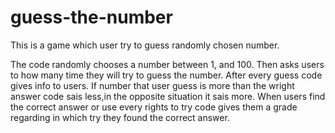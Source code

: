 # guess-the-number
This is a game which user try to guess randomly chosen number.

The code randomly chooses a number between 1, and 100.
Then asks users to how many time they will try to guess the number.
After every guess code gives info to users.
If number that user guess is more than the wright answer code sais less,in the opposite situation it sais more.
When users find the correct answer or use every rights to try code gives them a grade regarding in which try they found the correct answer.  
